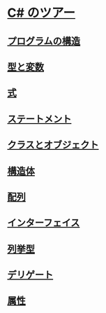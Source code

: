 # [C# のツアー](index.md)
## [プログラムの構造](program-structure.md)
## [型と変数](types-and-variables.md)
## [式](expressions.md)
## [ステートメント](statements.md)
## [クラスとオブジェクト](classes-and-objects.md)
## [構造体](structs.md)
## [配列](arrays.md)
## [インターフェイス](interfaces.md)
## [列挙型](enums.md)
## [デリゲート](delegates.md)
## [属性](attributes.md)
